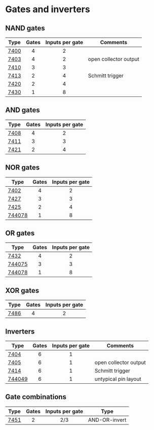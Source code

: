 # Gates and inverters

## NAND gates

| Type                | Gates | Inputs per gate | Comments              |
| ------------------- |:-----:|:---------------:| --------------------- |
| [7400](7400.md)     | 4     | 2               |                       |
| [7403](7403.md)     | 4     | 2               | open collector output |
| [7410](7410.md)     | 3     | 3               |                       |
| [7413](7413.md)     | 2     | 4               | Schmitt trigger       |
| [7420](7420.md)     | 2     | 4               |                       |
| [7430](7430.md)     | 1     | 8               |                       |

## AND gates

| Type                | Gates | Inputs per gate |
| ------------------- |:-----:|:---------------:|
| [7408](7408.md)     | 4     | 2               |
| [7411](7411.md)     | 3     | 3               |
| [7421](7421.md)     | 2     | 4               |

## NOR gates

| Type                | Gates | Inputs per gate |
| ------------------- |:-----:|:---------------:|
| [7402](7402.md)     | 4     | 2               |
| [7427](7427.md)     | 3     | 3               |
| [7425](7425.md)     | 2     | 4               |
| [744078](744078.md) | 1     | 8               |

## OR gates

| Type                | Gates | Inputs per gate |
| ------------------- |:-----:|:---------------:|
| [7432](7432.md)     | 4     | 2               |
| [744075](744075.md) | 3     | 3               |
| [744078](744078.md) | 1     | 8               |

## XOR gates

| Type                | Gates | Inputs per gate |
| ------------------- |:-----:|:---------------:|
| [7486](7486.md)     | 4     | 2               |

## Inverters

| Type                | Gates | Inputs per gate | Comments              |
| ------------------- |:-----:|:---------------:| --------------------- |
| [7404](7404.md)     | 6     | 1               |                       |
| [7405](7405.md)     | 6     | 1               | open collector output |
| [7414](7414.md)     | 6     | 1               | Schmitt trigger       |
| [744049](744049.md) | 6     | 1               | untypical pin layout  |

## Gate combinations

| Type                | Gates | Inputs per gate | Type          |
| ------------------- |:-----:|:---------------:| ------------- |
| [7451](7451.md)     | 2     | 2/3             | AND-OR-invert |
